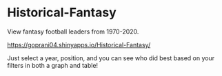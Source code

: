 # Historical-Fantasy
View fantasy football leaders from 1970-2020.

https://goprani04.shinyapps.io/Historical-Fantasy/

Just select a year, position, and you can see who did best based on your filters in both a graph and table!

